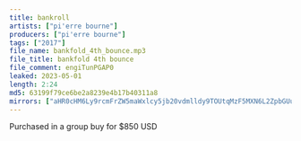 ```yaml
---
title: bankroll
artists: ["pi'erre bourne"]
producers: ["pi'erre bourne"]
tags: ["2017"]
file_name: bankfold_4th_bounce.mp3
file_title: bankfold 4th bounce
file_comment: engiTunPGAP0
leaked: 2023-05-01
length: 2:24
md5: 63199f79ce6be2a8239e4b17b40311a8
mirrors: ["aHR0cHM6Ly9rcmFrZW5maWxlcy5jb20vdmlldy9TOUtqMzF5MXN6L2ZpbGUuaHRtbA==", "aHR0cHM6Ly9kYnJlZS5vcmcvdi84MDc0ZGM="]
---
```

Purchased in a group buy for $850 USD
